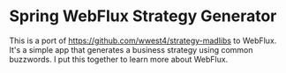 # Spring WebFlux Strategy Generator

This is a port of https://github.com/wwest4/strategy-madlibs to WebFlux.  It's a simple app that generates a business strategy using common buzzwords.  I put this together to learn more about WebFlux.

